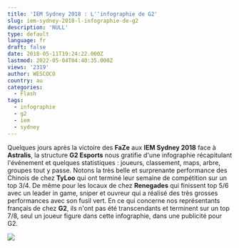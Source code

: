 ```yaml
---
title: 'IEM Sydney 2018 : L''infographie de G2'
slug: iem-sydney-2018-l-infographie-de-g2
description: 'NULL'
type: default
language: fr
draft: false
date: 2018-05-11T19:24:22.000Z
lastmod: 2022-05-04T04:40:35.000Z
views: '2319'
author: WESCOCO
country: au
categories:
  - Flash
tags:
  - infographie
  - g2
  - iem
  - sydney
---
```

Quelques jours après la victoire des **FaZe** aux **IEM Sydney 2018** face à **Astralis**, la structure **G2 Esports** nous gratifie d'une infographie récapitulant l'événement et quelques statistiques : joueurs, classement, maps, arbre, groupes tout y passe. Notons la très belle et surprenante performance des Chinois de chez **TyLoo** qui ont terminé leur semaine de compétition sur un top 3/4\. De même pour les locaux de chez **Renegades** qui finissent top 5/6 avec un leader in game, sniper et ouvreur qui a réalisé des très grosses performances avec son fusil vert. En ce qui concerne nos représentants français de chez **G2**, ils n'ont pas été transcendants et terminent sur un top 7/8, seul un joueur figure dans cette infographie, dans une publicité pour G2.

![](http://super-cdn.g2esports.com/wp-content/uploads/2018/05/IEM-SYDNEY-2018-1.jpg)

  
